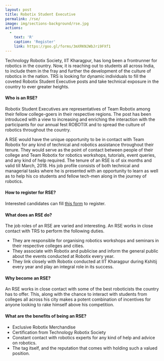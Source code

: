 ```yaml
---
layout: post
title: Robotix Student Executive
permalink: /rse/
image: img/sections-background/rse.jpg
actions:
  -
    text: 'R'
    caption: 'Register'
    link: https://goo.gl/forms/3mXRKNJWbJri9FXf1
---
```


Technology Robotix Society, IIT Kharagpur, has long been a frontrunner for robotics in the country. Now, it is reaching out to students all across India, to include them in the fray and further the development of the culture of robotics in the nation. TRS is looking for dynamic individuals to fill the coveted Robotix Student Executive posts and take technical exposure in the country to ever greater heights.

#### Who is an RSE?

Robotix Student Executives are representatives of Team Robotix among their fellow college-goers in their respective regions. The post has been introduced with a view to increasing and enriching the interaction with the participants for our annual fest ROBOTIX and to spread the culture of robotics throughout the country.

A RSE would have the unique opportunity to be in contact with Team Robotix for any kind of technical and robotics assistance throughout their tenure. They would serve as the point of contact between people of their college and Team Robotix for robotics workshops, tutorials, event queries, and any kind of help required. The tenure of an RSE is of six months and valid till March, 2018. His job profile consists of both technical and managerial tasks where he is presented with an opportunity to learn as well as to help his co students and fellow tech-men along in the journey of robotics.

#### How to register for RSE?

Interested candidates can fill [this form](https://goo.gl/forms/3mXRKNJWbJri9FXf1) to register.

#### What does an RSE do?

The job roles of an RSE are varied and interesting. An RSE works in close contact with TRS to perform the following duties.

- They are responsible for organising robotics workshops and seminars in their respective colleges and cities.
- They associate with Robotix and publicise and inform the general public about the events conducted at Robotix every year.
- They link closely with Robotix conducted at IIT Kharagpur during Kshitij every year and play an integral role in its success.

#### Why become an RSE?

An RSE works in close contact with some of the best roboticists the country has to offer. This, along with the chance to interact with students from colleges all across his city makes a potent combination of incentives for anyone looking to rake himself above his competition.

#### What are the benefits of being an RSE?

- Exclusive Robotix Merchandise
- Certification from Technology Robotix Society
- Constant contact with robotics experts for any kind of help and advice on robotics.
- The tag itself, and the reputation that comes with holding such a valued position.
